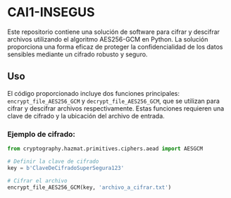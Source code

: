# CAI1-INSEGUS

Este repositorio contiene una solución de software para cifrar y descifrar archivos utilizando el algoritmo AES256-GCM en Python. La solución proporciona una forma eficaz de proteger la confidencialidad de los datos sensibles mediante un cifrado robusto y seguro.

## Uso

El código proporcionado incluye dos funciones principales: `encrypt_file_AES256_GCM` y `decrypt_file_AES256_GCM`, que se utilizan para cifrar y descifrar archivos respectivamente. Estas funciones requieren una clave de cifrado y la ubicación del archivo de entrada.

### Ejemplo de cifrado:

```python
from cryptography.hazmat.primitives.ciphers.aead import AESGCM

# Definir la clave de cifrado
key = b'ClaveDeCifradoSuperSegura123'

# Cifrar el archivo
encrypt_file_AES256_GCM(key, 'archivo_a_cifrar.txt')
